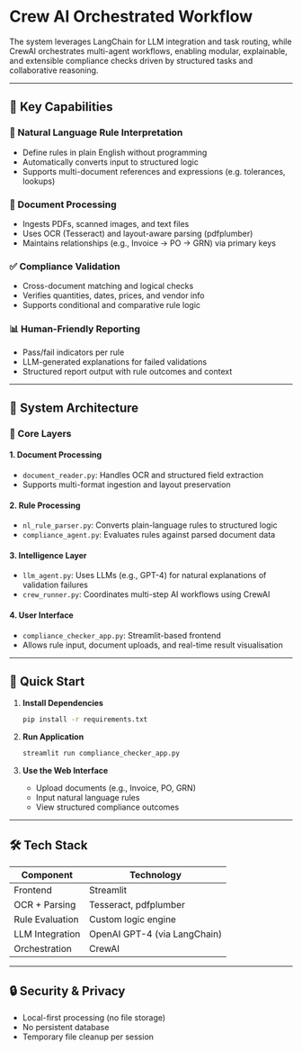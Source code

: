 # Crew AI Orchestrated Workflow  

The system leverages LangChain for LLM integration and task routing, while CrewAI orchestrates multi-agent workflows, enabling modular, explainable, and extensible compliance checks driven by structured tasks and collaborative reasoning.

---

## 🌟 Key Capabilities

### 🧠 Natural Language Rule Interpretation

* Define rules in plain English without programming
* Automatically converts input to structured logic
* Supports multi-document references and expressions (e.g. tolerances, lookups)

### 📄 Document Processing

* Ingests PDFs, scanned images, and text files
* Uses OCR (Tesseract) and layout-aware parsing (pdfplumber)
* Maintains relationships (e.g., Invoice → PO → GRN) via primary keys

### ✅ Compliance Validation

* Cross-document matching and logical checks
* Verifies quantities, dates, prices, and vendor info
* Supports conditional and comparative rule logic

### 📊 Human-Friendly Reporting

* Pass/fail indicators per rule
* LLM-generated explanations for failed validations
* Structured report output with rule outcomes and context

---

## 🧱 System Architecture

### 📂 Core Layers

#### 1. **Document Processing**

* `document_reader.py`: Handles OCR and structured field extraction
* Supports multi-format ingestion and layout preservation

#### 2. **Rule Processing**

* `nl_rule_parser.py`: Converts plain-language rules to structured logic
* `compliance_agent.py`: Evaluates rules against parsed document data

#### 3. **Intelligence Layer**

* `llm_agent.py`: Uses LLMs (e.g., GPT-4) for natural explanations of validation failures
* `crew_runner.py`: Coordinates multi-step AI workflows using CrewAI

#### 4. **User Interface**

* `compliance_checker_app.py`: Streamlit-based frontend
* Allows rule input, document uploads, and real-time result visualisation

---

## 🚀 Quick Start

1. **Install Dependencies**

   ```bash
   pip install -r requirements.txt
   ```

2. **Run Application**

   ```bash
   streamlit run compliance_checker_app.py
   ```

3. **Use the Web Interface**

   * Upload documents (e.g., Invoice, PO, GRN)
   * Input natural language rules
   * View structured compliance outcomes

---

## 🛠️ Tech Stack

| Component       | Technology                   |
| --------------- | ---------------------------- |
| Frontend        | Streamlit                    |
| OCR + Parsing   | Tesseract, pdfplumber        |
| Rule Evaluation | Custom logic engine          |
| LLM Integration | OpenAI GPT-4 (via LangChain) |
| Orchestration   | CrewAI                       |

---

## 🔒 Security & Privacy

* Local-first processing (no file storage)
* No persistent database
* Temporary file cleanup per session
